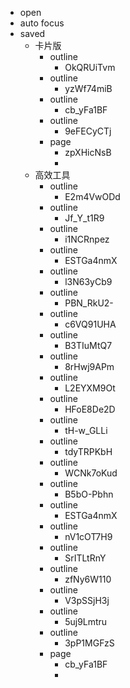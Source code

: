 - open
- auto focus
- saved
    - 卡片版
        - outline
            - OkQRUiTvm
        - outline
            - yzWf74miB
        - outline
            - cb_yFa1BF
        - outline
            - 9eFECyCTj
        - page
            - zpXHicNsB
            - 
    - 高效工具
        - outline
            - E2m4VwODd
        - outline
            - Jf_Y_t1R9
        - outline
            - i1NCRnpez
        - outline
            - ESTGa4nmX
        - outline
            - l3N63yCb9
        - outline
            - PBN_RkU2-
        - outline
            - c6VQ91UHA
        - outline
            - B3TIuMtQ7
        - outline
            - 8rHwj9APm
        - outline
            - L2EYXM9Ot
        - outline
            - HFoE8De2D
        - outline
            - tH-w_GLLi
        - outline
            - tdyTRPKbH
        - outline
            - WCNk7oKud
        - outline
            - B5bO-Pbhn
        - outline
            - ESTGa4nmX
        - outline
            - nV1cOT7H9
        - outline
            - SrITLtRnY
        - outline
            - zfNy6W110
        - outline
            - V3pSSjH3j
        - outline
            - 5uj9Lmtru
        - outline
            - 3pP1MGFzS
        - page
            - cb_yFa1BF
            - 
